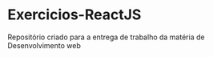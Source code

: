 ﻿# Exercicios-ReactJS

Repositório criado para a entrega de trabalho da matéria de Desenvolvimento web
